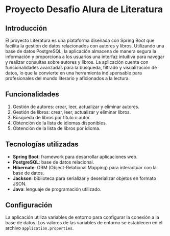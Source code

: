 # Proyecto Desafio Alura de Literatura

## Introducción

El proyecto Literatura es una plataforma diseñada con Spring Boot que facilita la gestión de datos relacionados con autores y libros. Utilizando una base de datos PostgreSQL, la aplicación almacena de manera segura la información y proporciona a los usuarios una interfaz intuitiva para navegar y realizar consultas sobre autores y libros. La aplicación cuenta con funcionalidades avanzadas para la búsqueda, filtrado y visualización de datos, lo que la convierte en una herramienta indispensable para profesionales del mundo literario y aficionados a la lectura.

## Funcionalidades

1. Gestión de autores: crear, leer, actualizar y eliminar autores.
2. Gestión de libros: crear, leer, actualizar y eliminar libros.
3. Búsqueda de libros por título o autor.
4. Obtención de la lista de idiomas disponibles.
5. Obtención de la lista de libros por idioma.

## Tecnologías utilizadas

- **Spring Boot**: framework para desarrollar aplicaciones web.
- **PostgreSQL**: base de datos relacional.
- **Hibernate**: ORM (Object-Relational Mapping) para interactuar con la base de datos.
- **Jackson**: biblioteca para serializar y deserializar objetos en formato JSON.
- **Java**: lenguaje de programación utilizado.

## Configuración

La aplicación utiliza variables de entorno para configurar la conexión a la base de datos. Los valores de las variables de entorno se establecen en el archivo `application.properties`.

